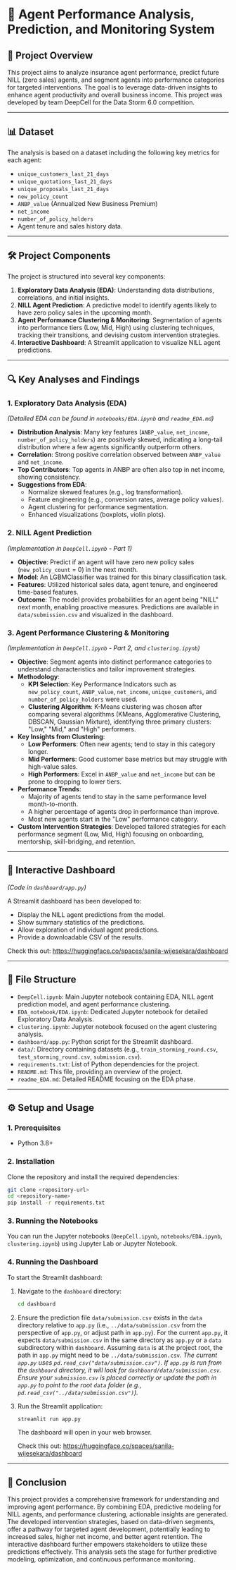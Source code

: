 # 🧠 Agent Performance Analysis, Prediction, and Monitoring System

## 📌 Project Overview

This project aims to analyze insurance agent performance, predict future NILL (zero sales) agents, and segment agents into performance categories for targeted interventions. The goal is to leverage data-driven insights to enhance agent productivity and overall business income. This project was developed by team DeepCell for the Data Storm 6.0 competition.

---

## 📊 Dataset

The analysis is based on a dataset including the following key metrics for each agent:

- `unique_customers_last_21_days`
- `unique_quotations_last_21_days`
- `unique_proposals_last_21_days`
- `new_policy_count`
- `ANBP_value` (Annualized New Business Premium)
- `net_income`
- `number_of_policy_holders`
- Agent tenure and sales history data.

---

## 🛠️ Project Components

The project is structured into several key components:

1.  **Exploratory Data Analysis (EDA)**: Understanding data distributions, correlations, and initial insights.
2.  **NILL Agent Prediction**: A predictive model to identify agents likely to have zero policy sales in the upcoming month.
3.  **Agent Performance Clustering & Monitoring**: Segmentation of agents into performance tiers (Low, Mid, High) using clustering techniques, tracking their transitions, and devising custom intervention strategies.
4.  **Interactive Dashboard**: A Streamlit application to visualize NILL agent predictions.

---

## 🔍 Key Analyses and Findings

### 1. Exploratory Data Analysis (EDA)

_(Detailed EDA can be found in `notebooks/EDA.ipynb` and `readme_EDA.md`)_

- **Distribution Analysis**: Many key features (`ANBP_value`, `net_income`, `number_of_policy_holders`) are positively skewed, indicating a long-tail distribution where a few agents significantly outperform others.
- **Correlation**: Strong positive correlation observed between `ANBP_value` and `net_income`.
- **Top Contributors**: Top agents in ANBP are often also top in net income, showing consistency.
- **Suggestions from EDA**:
  - Normalize skewed features (e.g., log transformation).
  - Feature engineering (e.g., conversion rates, average policy values).
  - Agent clustering for performance segmentation.
  - Enhanced visualizations (boxplots, violin plots).

### 2. NILL Agent Prediction

_(Implementation in `DeepCell.ipynb` - Part 1)_

- **Objective**: Predict if an agent will have zero new policy sales (`new_policy_count` = 0) in the next month.
- **Model**: An LGBMClassifier was trained for this binary classification task.
- **Features**: Utilized historical sales data, agent tenure, and engineered time-based features.
- **Outcome**: The model provides probabilities for an agent being "NILL" next month, enabling proactive measures. Predictions are available in `data/submission.csv` and visualized in the dashboard.

### 3. Agent Performance Clustering & Monitoring

_(Implementation in `DeepCell.ipynb` - Part 2, and `clustering.ipynb`)_

- **Objective**: Segment agents into distinct performance categories to understand characteristics and tailor improvement strategies.
- **Methodology**:
  - **KPI Selection**: Key Performance Indicators such as `new_policy_count`, `ANBP_value`, `net_income`, `unique_customers`, and `number_of_policy_holders` were used.
  - **Clustering Algorithm**: K-Means clustering was chosen after comparing several algorithms (KMeans, Agglomerative Clustering, DBSCAN, Gaussian Mixture), identifying three primary clusters: "Low," "Mid," and "High" performers.
- **Key Insights from Clustering**:
  - **Low Performers**: Often new agents; tend to stay in this category longer.
  - **Mid Performers**: Good customer base metrics but may struggle with high-value sales.
  - **High Performers**: Excel in `ANBP_value` and `net_income` but can be prone to dropping to lower tiers.
- **Performance Trends**:
  - Majority of agents tend to stay in the same performance level month-to-month.
  - A higher percentage of agents drop in performance than improve.
  - Most new agents start in the "Low" performance category.
- **Custom Intervention Strategies**: Developed tailored strategies for each performance segment (Low, Mid, High) focusing on onboarding, mentorship, skill-bridging, and retention.

---

## 🚀 Interactive Dashboard

_(Code in `dashboard/app.py`)_

A Streamlit dashboard has been developed to:

- Display the NILL agent predictions from the model.
- Show summary statistics of the predictions.
- Allow exploration of individual agent predictions.
- Provide a downloadable CSV of the results.

Check this out: https://huggingface.co/spaces/sanila-wijesekara/dashboard

---

## 📁 File Structure

- `DeepCell.ipynb`: Main Jupyter notebook containing EDA, NILL agent prediction model, and agent performance clustering.
- `EDA_notebook/EDA.ipynb`: Dedicated Jupyter notebook for detailed Exploratory Data Analysis.
- `clustering.ipynb`: Jupyter notebook focused on the agent clustering analysis.
- `dashboard/app.py`: Python script for the Streamlit dashboard.
- `data/`: Directory containing datasets (e.g., `train_storming_round.csv`, `test_storming_round.csv`, `submission.csv`).
- `requirements.txt`: List of Python dependencies for the project.
- `README.md`: This file, providing an overview of the project.
- `readme_EDA.md`: Detailed README focusing on the EDA phase.

---

## ⚙️ Setup and Usage

### 1. Prerequisites

- Python 3.8+

### 2. Installation

Clone the repository and install the required dependencies:

```bash
git clone <repository-url>
cd <repository-name>
pip install -r requirements.txt
```

### 3. Running the Notebooks

You can run the Jupyter notebooks (`DeepCell.ipynb`, `notebooks/EDA.ipynb`, `clustering.ipynb`) using Jupyter Lab or Jupyter Notebook.

### 4. Running the Dashboard

To start the Streamlit dashboard:

1.  Navigate to the `dashboard` directory:
    ```bash
    cd dashboard
    ```
2.  Ensure the prediction file `data/submission.csv` exists in the `data` directory relative to `app.py` (i.e., `../data/submission.csv` from the perspective of `app.py`, or adjust path in `app.py`). For the current `app.py`, it expects `data/submission.csv` in the same directory as `app.py` or a `data` subdirectory within `dashboard`. Assuming `data` is at the project root, the path in `app.py` might need to be `../data/submission.csv`.
    _The current `app.py` uses `pd.read_csv("data/submission.csv")`. If `app.py` is run from the `dashboard` directory, it will look for `dashboard/data/submission.csv`. Ensure your `submission.csv` is placed correctly or update the path in `app.py` to point to the root `data` folder (e.g., `pd.read_csv("../data/submission.csv")`)._

3.  Run the Streamlit application:
    ```bash
    streamlit run app.py
    ```
    The dashboard will open in your web browser.

    Check this out: https://huggingface.co/spaces/sanila-wijesekara/dashboard

---

## 🏁 Conclusion

This project provides a comprehensive framework for understanding and improving agent performance. By combining EDA, predictive modeling for NILL agents, and performance clustering, actionable insights are generated. The developed intervention strategies, based on data-driven segments, offer a pathway for targeted agent development, potentially leading to increased sales, higher net income, and better agent retention. The interactive dashboard further empowers stakeholders to utilize these predictions effectively.
This analysis sets the stage for further predictive modeling, optimization, and continuous performance monitoring.
